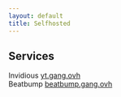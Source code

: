 ```yaml
---
layout: default
title: Selfhosted
---
```


## Services

Invidious [yt.gang.ovh](https://yt.gang.ovh/)  
Beatbump [beatbump.gang.ovh](https://beatbump.gang.ovh/)  